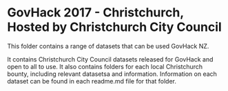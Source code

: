 # GovHack 2017 - Christchurch, Hosted by Christchurch City Council
This folder contains a range of datasets that can be used GovHack NZ.

It contains Christchurch City Council datasets released for GovHack and open to all to use. 
It also contains folders for each local Christchurch bounty, including relevant datasetsa and information.
Information on each dataset can be found in each readme.md file for that folder.


